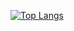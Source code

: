 [![Top Langs](https://github-readme-stats.vercel.app/api/top-langs/?username=jdolphin5&langs_count=10)](https://github.com/jdolphin5/github-readme-stats)
<!--
**jdolphin5/jdolphin5** is a ✨ _special_ ✨ repository because its `README.md` (this file) appears on your GitHub profile.

Here are some ideas to get you started:

- 🔭 I’m currently working on ...
- 🌱 I’m currently learning ...
- 👯 I’m looking to collaborate on ...
- 🤔 I’m looking for help with ...
- 💬 Ask me about ...
- 📫 How to reach me: ...
- 😄 Pronouns: ...
- ⚡ Fun fact: ...
-->
